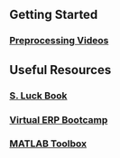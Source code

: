 ## Getting Started

### [Preprocessing Videos](https://jonahkember.github.io/Developmental-Neuroscience-Lab-Toolbox/Preprocessing_Videos)

## Useful Resources
### [S. Luck Book](https://github.com/JonahKember/Developmental-Neuroscience-Lab-Toolbox/gh-pages/Luck-Book)
### [Virtual ERP Bootcamp](https://courses.erpinfo.org/courses/Intro-to-ERPs)
### [MATLAB Toolbox](https://github.com/JonahKember/Developmental-Neuroscience-Lab-Toolbox)
